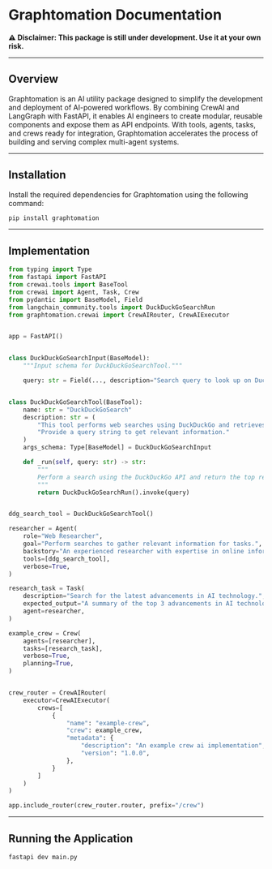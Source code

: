 # **Graphtomation Documentation**

**⚠️ Disclaimer: This package is still under development. Use it at your own risk.**

---

## Overview

Graphtomation is an AI utility package designed to simplify the development and deployment of AI-powered workflows. By combining CrewAI and LangGraph with FastAPI, it enables AI engineers to create modular, reusable components and expose them as API endpoints. With tools, agents, tasks, and crews ready for integration, Graphtomation accelerates the process of building and serving complex multi-agent systems.

---

## Installation

Install the required dependencies for Graphtomation using the following command:

```bash
pip install graphtomation
```

---

## Implementation

```py
from typing import Type
from fastapi import FastAPI
from crewai.tools import BaseTool
from crewai import Agent, Task, Crew
from pydantic import BaseModel, Field
from langchain_community.tools import DuckDuckGoSearchRun
from graphtomation.crewai import CrewAIRouter, CrewAIExecutor


app = FastAPI()


class DuckDuckGoSearchInput(BaseModel):
    """Input schema for DuckDuckGoSearchTool."""

    query: str = Field(..., description="Search query to look up on DuckDuckGo.")


class DuckDuckGoSearchTool(BaseTool):
    name: str = "DuckDuckGoSearch"
    description: str = (
        "This tool performs web searches using DuckDuckGo and retrieves the top results. "
        "Provide a query string to get relevant information."
    )
    args_schema: Type[BaseModel] = DuckDuckGoSearchInput

    def _run(self, query: str) -> str:
        """
        Perform a search using the DuckDuckGo API and return the top results.
        """
        return DuckDuckGoSearchRun().invoke(query)


ddg_search_tool = DuckDuckGoSearchTool()

researcher = Agent(
    role="Web Researcher",
    goal="Perform searches to gather relevant information for tasks.",
    backstory="An experienced researcher with expertise in online information gathering.",
    tools=[ddg_search_tool],
    verbose=True,
)

research_task = Task(
    description="Search for the latest advancements in AI technology.",
    expected_output="A summary of the top 3 advancements in AI technology from recent searches.",
    agent=researcher,
)

example_crew = Crew(
    agents=[researcher],
    tasks=[research_task],
    verbose=True,
    planning=True,
)


crew_router = CrewAIRouter(
    executor=CrewAIExecutor(
        crews=[
            {
                "name": "example-crew",
                "crew": example_crew,
                "metadata": {
                    "description": "An example crew ai implementation",
                    "version": "1.0.0",
                },
            }
        ]
    )
)

app.include_router(crew_router.router, prefix="/crew")
```

---

## Running the Application

```bash
fastapi dev main.py
```
